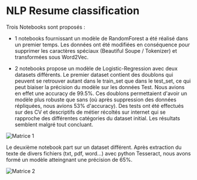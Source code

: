 # NLP Resume classification

Trois Notebooks sont proposés : 
* 1 notebooks fournissant un modèle de RandomForest a été réalisé dans un premier temps. Les données ont été modifiées en conséquence pour supprimer les caractères spéciaux (Beautiful Soupe / Tokenizer) et transformées sous Word2Vec.

* 2 notebooks propose un modèle de Logistic-Regression avec deux datasets différents. Le premier dataset contient des doublons qui peuvent se retrouver autant dans le train_set que dans le test_set, ce qui peut biaiser la précision du modèle sur les données Test.
Nous avions en effet une accuracy de 99.5%. Ces doublons permettaient d'avoir un modèle plus robuste que sans (où après suppression des données répliquées, nous avions 53% d'accuracy). Des tests ont été effectués sur des CV et descriptifs de métier récoltés sur internet qui se rapproche des différentes catégories du dataset initial. Les résultats semblent malgré tout concluant.

![Matrice 1](https://user-images.githubusercontent.com/73163032/112139713-6a237100-8bd3-11eb-80b4-a954619eb852.png)

Le deuxième notebook part sur un dataset différent. Après extraction du texte de divers fichiers (txt, pdf, word...) avec python Tesseract, nous avons formé un modèle atteingnant une précision de 65%.

![Matrice 2](https://user-images.githubusercontent.com/73163032/112139799-83c4b880-8bd3-11eb-95b3-30f9a0d6c8b1.png)
